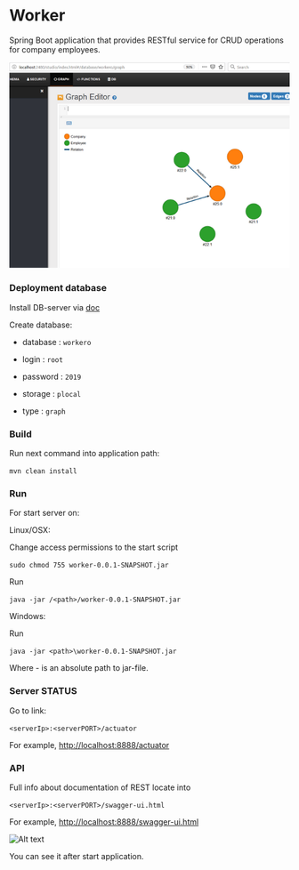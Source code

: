 # Worker
Spring Boot application that provides RESTful service for CRUD operations
for company employees.

![Alt text](Screenshot_graph.png?raw=true "Graph Api")

### Deployment database

Install DB-server via [doc](https://orientdb.org/getting-started)

Create database:

* database   : ```workero```

* login      : ```root```

* password   : ```2019```

* storage    : ```plocal```

* type       : ```graph```

### Build

Run next command into application path:

```mvn clean install```

### Run

For start server on:

Linux/OSX:

Change access permissions to the start script

```sudo chmod 755 worker-0.0.1-SNAPSHOT.jar```

Run

```java -jar /<path>/worker-0.0.1-SNAPSHOT.jar```

Windows:

Run

```java -jar <path>\worker-0.0.1-SNAPSHOT.jar```

Where - is an absolute path to jar-file.

### Server STATUS

Go to link:

```<serverIp>:<serverPORT>/actuator```

For example,
[http://localhost:8888/actuator](http://localhost:8888/actuator)

### API

Full info about documentation of REST locate into

```<serverIp>:<serverPORT>/swagger-ui.html```

For example, 
[http://localhost:8888/swagger-ui.html](http://localhost:8888/swagger-ui.html)

![Alt text](Screenshot_swagger.png?raw=true "Swagger documentation")

You can see it after start application.
